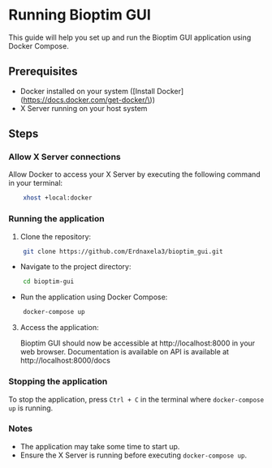 
# Running Bioptim GUI

This guide will help you set up and run the Bioptim GUI application using Docker Compose.

## Prerequisites

- Docker installed on your system (\[Install Docker\]\(https://docs.docker.com/get-docker/\))
- X Server running on your host system

## Steps

### Allow X Server connections

Allow Docker to access your X Server by executing the following command in your terminal:

```bash
	xhost +local:docker
```

### Running the application

1.  Clone the repository:
    
```bash
	git clone https://github.com/Erdnaxela3/bioptim_gui.git
```
    
-   Navigate to the project directory:
 ```bash
	 cd bioptim-gui
```
    
-   Run the application using Docker Compose:
    
```bash
	docker-compose up
```
    
3.  Access the application:
    
    Bioptim GUI should now be accessible at http://localhost:8000 in your web browser.
    Documentation is available on API is available at http://localhost:8000/docs
    

### Stopping the application

To stop the application, press `Ctrl + C` in the terminal where `docker-compose up` is running.

### Notes

-   The application may take some time to start up.
-   Ensure the X Server is running before executing `docker-compose up`.
